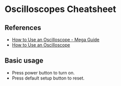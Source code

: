 
# Oscilloscopes Cheatsheet

## References

- [How to Use an Oscilloscope - Mega Guide](https://www.youtube.com/watch?v=t_UTV_9dpTc)
- [How to Use an Oscilloscope](https://www.youtube.com/watch?v=u4zyptPLlJI)

## Basic usage

- Press power button to turn on.
- Press default setup button to reset. 
